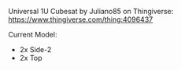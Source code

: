 Universal 1U Cubesat  by Juliano85 on Thingiverse: https://www.thingiverse.com/thing:4096437

Current Model:
- 2x Side-2
- 2x Top
